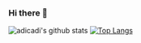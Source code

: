 ### Hi there 👋

![adicadi's github stats](https://github-readme-stats.vercel.app/api?username=adicadi&show_icons=true&line_height=21&theme=tokyonight&hide_border=true)
 [![Top Langs](https://github-readme-stats.vercel.app/api/top-langs/?username=adicadi&theme=tokyonight&hide_border=true&hide=java)](https://github.com/adicadi/github-readme-stats)

